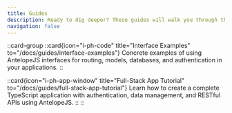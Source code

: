 ```yaml
---
title: Guides
description: Ready to dig deeper? These guides will walk you through the nuts and bolts of Antelopejs, with plenty of real-world examples to get your hands dirty.
navigation: false
---
```


::card-group
::card{icon="i-ph-code" title="Interface Examples" to="/docs/guides/interface-examples"}
Concrete examples of using AntelopeJS interfaces for routing, models, databases, and authentication in your applications.
::

::card{icon="i-ph-app-window" title="Full-Stack App Tutorial" to="/docs/guides/full-stack-app-tutorial"}
Learn how to create a complete TypeScript application with authentication, data management, and RESTful APIs using AntelopeJS.
::
::

